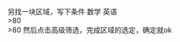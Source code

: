 
另找一块区域，写下条件  数学   英语    
                     >80        
                             >80
然后点击高级筛选，完成区域的选定，确定就ok
                             
